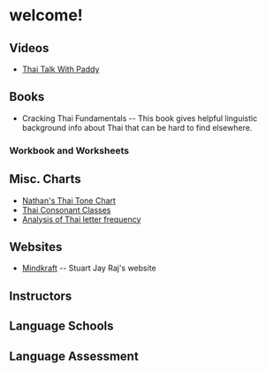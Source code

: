 # welcome!

## Videos
- [Thai Talk With Paddy](https://www.youtube.com/@ThaiTalkwithPaddy)

## Books
- Cracking Thai Fundamentals -- This book gives helpful linguistic background info about Thai that can be hard to find elsewhere.

### Workbook and Worksheets

## Misc. Charts
- [Nathan's Thai Tone Chart](Files/Thai%20Tone%20Chart.pdf)
- [Thai Consonant Classes](Files/Thai%20Consonant%20Classes.jpeg)
- [Analysis of Thai letter frequency](ThaiStat.pdf)

## Websites
- [Mindkraft](https://mindkraft.me) -- Stuart Jay Raj's website

## Instructors

## Language Schools

## Language Assessment

